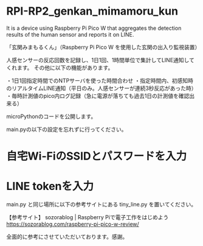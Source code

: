 # RPI-RP2_genkan_mimamoru_kun
It is a device using Raspberry Pi Pico W that aggregates the detection results of the human sensor and reports it on LINE.

「玄関みまもるくん」（Raspberry Pi Pico W を使用した玄関の出入り監視装置）





人感センサーの反応回数を記録し、1日1回、1時間単位で集計してLINE通知してくれます。
その他に以下の機能があります。

・1日1回指定時間でのNTPサーバを使った時間合わせ
・指定時間内、初感知時のリアルタイムLINE通知（平日のみ。人感センサーが連続3秒反応があった時）
・毎時計測値のpico内ログ記録（急に電源が落ちても過去1日の計測値を確認出来る）

microPythonのコードを公開します。

main.pyの以下の設定を忘れずに行ってください。

# 自宅Wi-FiのSSIDとパスワードを入力
# LINE tokenを入力

main.py と同じ場所に以下の参考サイトにある tiny_line.py を置いてください。


【参考サイト】
sozorablog | Raspberry Piで電子工作をはじめよう
https://sozorablog.com/raspberry-pi-pico-w-review/

全面的に参考にさせていただいております。感謝。
